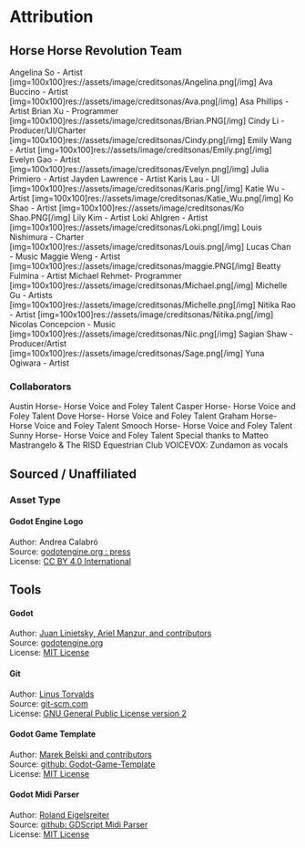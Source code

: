 # Attribution
## Horse Horse Revolution Team

Angelina So - Artist [img=100x100]res://assets/image/creditsonas/Angelina.png[/img]
Ava Buccino - Artist [img=100x100]res://assets/image/creditsonas/Ava.png[/img]
Asa Phillips -  Artist
Brian Xu - Programmer [img=100x100]res://assets/image/creditsonas/Brian.PNG[/img]
Cindy Li - Producer/UI/Charter [img=100x100]res://assets/image/creditsonas/Cindy.png[/img]
Emily Wang - Artist [img=100x100]res://assets/image/creditsonas/Emily.png[/img]
Evelyn Gao - Artist [img=100x100]res://assets/image/creditsonas/Evelyn.png[/img]
Julia Primiero - Artist
Jayden Lawrence - Artist
Karis Lau - UI [img=100x100]res://assets/image/creditsonas/Karis.png[/img]
Katie Wu - Artist [img=100x100]res://assets/image/creditsonas/Katie_Wu.png[/img]
Ko Shao - Artist [img=100x100]res://assets/image/creditsonas/Ko Shao.PNG[/img]
Lily Kim - Artist
Loki Ahlgren - Artist [img=100x100]res://assets/image/creditsonas/Loki.png[/img]
Louis Nishimura - Charter [img=100x100]res://assets/image/creditsonas/Louis.png[/img]
Lucas Chan - Music 
Maggie Weng - Artist [img=100x100]res://assets/image/creditsonas/maggie.PNG[/img]
Beatty Fulmina - Artist
Michael Rehmet- Programmer [img=100x100]res://assets/image/creditsonas/Michael.png[/img]
Michelle Gu - Artists [img=100x100]res://assets/image/creditsonas/Michelle.png[/img]
Nitika Rao - Artist [img=100x100]res://assets/image/creditsonas/Nitika.png[/img]
Nicolas Concepcion - Music [img=100x100]res://assets/image/creditsonas/Nic.png[/img]
Sagian Shaw - Producer/Artist [img=100x100]res://assets/image/creditsonas/Sage.png[/img]
Yuna Ogiwara - Artist

### Collaborators

Austin Horse- Horse Voice and Foley Talent
Casper Horse- Horse Voice and Foley Talent
Dove Horse- Horse Voice and Foley Talent
Graham Horse- Horse Voice and Foley Talent
Smooch Horse- Horse Voice and Foley Talent
Sunny Horse- Horse Voice and Foley Talent
Special thanks to Matteo Mastrangelo & The RISD Equestrian Club
VOICEVOX: Zundamon as vocals


## Sourced / Unaffiliated
### Asset Type

#### Godot Engine Logo
Author: Andrea Calabró  
Source: [godotengine.org : press](https://godotengine.org/press/)  
License: [CC BY 4.0 International](https://github.com/godotengine/godot/blob/master/LOGO_LICENSE.txt) 

## Tools
#### Godot
Author: [Juan Linietsky, Ariel Manzur, and contributors](https://godotengine.org/contact)  
Source: [godotengine.org](https://godotengine.org/)  
License: [MIT License](https://github.com/godotengine/godot/blob/master/LICENSE.txt) 

#### Git
Author: [Linus Torvalds](https://github.com/torvalds)  
Source: [git-scm.com](https://git-scm.com/downloads)  
License: [GNU General Public License version 2](https://opensource.org/licenses/GPL-2.0)

#### Godot Game Template
Author: [Marek Belski and contributors](https://github.com/Maaack/Godot-Game-Template/graphs/contributors)  
Source: [github: Godot-Game-Template](https://github.com/Maaack/Godot-Game-Template)  
License: [MIT License](LICENSE.txt)  

#### Godot Midi Parser
Author: [Roland Eigelsreiter](https://github.com/brainfoolong/gdscript-midi-parser)  
Source: [github: GDScript Midi Parser](https://github.com/brainfoolong/gdscript-midi-parser)  
License: [MIT License](https://github.com/brainfoolong/gdscript-midi-parser/blob/main/LICENSE)
